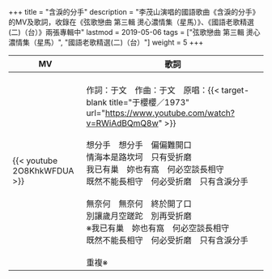 +++
title = "含淚的分手"
description = "李茂山演唱的國語歌曲《含淚的分手》的MV及歌詞，收錄在《弦歌戀曲 第三輯 燙心濃情集（星馬）》、《國語老歌精選(二)（台）》兩張專輯中"
lastmod = 2019-05-06
tags = ["弦歌戀曲 第三輯 燙心濃情集（星馬）", "國語老歌精選(二)（台）"]
weight = 5
+++

MV  | 歌詞  
--------------|-------
{{< youtube 2O8KhkWFDUA >}}|<br/>作詞：于文　作曲：于文　原唱：{{< target-blank title="于櫻櫻／1973" url="https://www.youtube.com/watch?v=RWiAdBQmQ8w" >}}<br/><br/>想分手　想分手　偏偏難開口<br/>情海本是路坎坷　只有受折磨<br/>我已有巢　妳也有窩　何必空談長相守<br/>既然不能長相守　何必受折磨　只有含淚分手<br/><br/>無奈何　無奈何　終於開了口<br/>別讓歲月空蹉跎　別再受折磨<br/>※我已有巢　妳也有窩　何必空談長相守<br/>既然不能長相守　何必受折磨　只有含淚分手<br/><br/>重複※